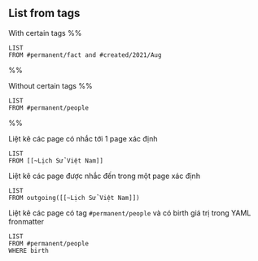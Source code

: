 ## List from tags
With certain tags
%%
```dataview
LIST
FROM #permanent/fact and #created/2021/Aug  
```
%%


Without certain tags
%%
```dataview
LIST
FROM #permanent/people
```
%%

Liệt kê các page có nhắc tới 1 page xác định
```dataview
LIST
FROM [[~Lịch Sử Việt Nam]]
```

Liệt kê các page được nhắc đến trong một page xác định
```dataview
LIST
FROM outgoing([[~Lịch Sử Việt Nam]])
```

Liệt kê các page có tag `#permanent/people` và có birth giá trị trong YAML fronmatter
```dataview
LIST
FROM #permanent/people 
WHERE birth
```

